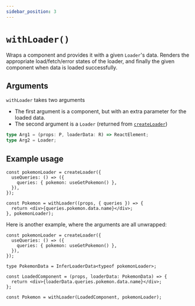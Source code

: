 ```yaml
---
sidebar_position: 3
---
```


# `withLoader()`

Wraps a component and provides it with a given `Loader`'s data. Renders the appropriate load/fetch/error states of the loader, and finally the given component when data is loaded successfully.

## Arguments

`withLoader` takes two arguments

- The first argument is a component, but with an extra parameter for the loaded data.
- The second argument is a `Loader` (returned from [`createLoader`](./create-loader.md))

```typescript
type Arg1 = (props: P, loaderData: R) => ReactElement;
type Arg2 = Loader;
```

## Example usage

```tsx
const pokemonLoader = createLoader({
  useQueries: () => ({
    queries: { pokemon: useGetPokemon() },
  }),
});

const Pokemon = withLoader((props, { queries }) => {
  return <div>{queries.pokemon.data.name}</div>;
}, pokemonLoader);
```

Here is another example, where the arguments are all unwrapped:

```tsx
const pokemonLoader = createLoader({
  useQueries: () => ({
    queries: { pokemon: useGetPokemon() },
  }),
});

type PokemonData = InferLoaderData<typeof pokemonLoader>;

const LoadedComponent = (props, loaderData: PokemonData) => {
  return <div>{loaderData.queries.pokemon.data.name}</div>;
};

const Pokemon = withLoader(LoadedComponent, pokemonLoader);
```
